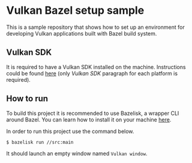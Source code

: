 # Vulkan Bazel setup sample

This is a sample repository that shows how to set up an environment for developing Vulkan applications built with Bazel build system.

## Vulkan SDK
It is required to have a Vulkan SDK installed on the machine. Instructions could be found [here](https://vulkan-tutorial.com/Development_environment#page_Vulkan-SDK-2) (only *Vulkan SDK* paragraph for each platform is required).

## How to run
To build this project it is recommended to use Bazelisk, a wrapper CLI around Bazel. You can learn how to install it on your machine [here](https://github.com/bazelbuild/bazelisk#installation).

In order to run this project use the command below.

```shell
$ bazelisk run //src:main
```

It should launch an empty window named `Vulkan window`.